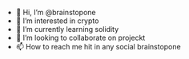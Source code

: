 - 👋 Hi, I’m @brainstopone
- 👀 I’m interested in crypto
- 🌱 I’m currently learning solidity
- 💞️ I’m looking to collaborate on projeckt
- 📫 How to reach me hit in any social brainstopone

<!---
brainstopone/brainstopone is a ✨ special ✨ repository because its `README.md` (this file) appears on your GitHub profile.
You can click the Preview link to take a look at your changes.
--->
